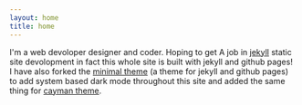 ```yaml
---
layout: home
title: home
---
```


I'm a web devoloper designer and coder. Hoping to get A job in [jekyll](https://jekyllrb.com/) static site devolopment in fact this whole site is built with jekyll and github pages! I have also forked the [minimal theme](https://github.com/pages-themes/minimal) (a theme for jekyll and github pages) to add system based dark mode throughout this site and added the same thing for [cayman theme](https://github.com/pages-themes/cayman).